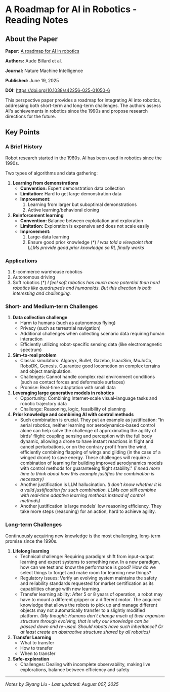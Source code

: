 # A Roadmap for AI in Robotics - Reading Notes

## About the Paper

**Paper:** [A roadmap for AI in robotics](https://www.nature.com/articles/s42256-025-01050-6) <br>

**Authors:** Aude Billard et al.  <br>

**Journal:** Nature Machine Intelligence  <br>

**Published:** June 19, 2025  <br>

**DOI:** https://doi.org/10.1038/s42256-025-01050-6  <br>

This perspective paper provides a roadmap for integrating AI into robotics, addressing both short-term and long-term challenges. The authors assess AI's achievements in robotics since the 1990s and propose research directions for the future.


## Key Points

### A Brief History

Robot research started in the 1960s. AI has been used in robotics since the 1990s.

Two types of algorithms and data gathering:

1. **Learning from demonstrations**
    * **Convention:** Expert demonstration data collection
    * **Limitation:** Hard to get large demonstration data
    * **Improvement:** 
        1. Learning from larger but suboptimal demonstrations
        2. Active learning/behavioral cloning
2. **Reinforcement learning**
    * **Convention:** Balance between exploitation and exploration
    * **Limitation:** Exploration is expensive and does not scale easily
    * **Improvement:**
       1. Large-data learning 
       2. Ensure good prior knowledge (*)
       *I was told a viewpoint that LLMs provide good prior knowledge so RL finally works*

### Applications

1. E-commerce warehouse robotics
2. Autonomous driving
3. Soft robotics (*)
   *I feel soft robotics has much more potential than hard robotics like quadrupeds and humanoids. But this direction is both interesting and challenging.*

### Short- and Medium-term Challenges

1. **Data collection challenge**
    * Harm to humans (such as autonomous flying)
    * Privacy (such as terrestrial navigation)
    * Additional challenges when collecting scenario data requiring human interaction 
    * Efficiently utilizing robot-specific sensing data (like electromagnetic spectrum)
2. **Sim-to-real problem**
    * Classic simulators: Algoryx, Bullet, Gazebo, IsaacSim, MuJoCo, RoboDK, Genesis. Guarantee good locomotion on complex terrains and object manipulation.
    * Challenges: Cannot handle complex real environment conditions (such as contact forces and deformable surfaces)
    * Promise: Real-time adaptation with small data
3. **Leveraging large generative models in robotics**
    * Opportunity: Combining Internet-scale visual–language tasks and robotic trajectory data
    * Challenge: Reasoning, logic, feasibility of planning
4. **Prior knowledge and combining AI with control methods**
    * Such combination is crucial. 
    They put an example as justification: "In aerial robotics, neither learning nor aerodynamics-based control alone can help solve the challenge of approximating the agility of birds' flight: coupling sensing and perception with the full body dynamic, allowing a drone to have instant reactions in flight and cancel perturbations, or on the contrary profit from the wind, efficiently combining flapping of wings and gliding (in the case of a winged drone) to save energy. These challenges will require a combination of learning for building improved aerodynamics models with control methods for guaranteeing flight stability." *(I need more time to think about how this example justifies the combination is necessary)*
    * Another justification is LLM hallucination. 
    *(I don't know whether it is a valid justification for such combination. LLMs can still combine with real-time adaptive learning methods instead of control methods)*
    * Another justification is large models' low reasoning efficiency. 
    They take more steps (reasoning) for an action, hard to achieve agility.

### Long-term Challenges

Continuously acquiring new knowledge is the most challenging, long-term promise since the 1990s.

1. **Lifelong learning**
    * Technical challenge: Requiring paradigm shift from input-output learning and expert systems to something new. In a new paradigm, how can we test and know the performance is good? How do we select things to forget and make room for learning new things?
    * Regulatory issues: Verify an evolving system maintains the safety and reliability standards requested for market certification as its capabilities change with new learning. 
    * Transfer learning ability: After 5 or 8 years of operation, a robot may have to mount a different gripper or a different motor. The acquired knowledge that allows the robots to pick up and manage different objects may not automatically transfer to a slightly modified platform. *(My thought: Humans don't change much of their organism structure through evolving, that is why our knowledge can be passed down and re-used. Should robots have such inheritance? Or at least create an abstractive structure shared by all robotics)*
2. **Transfer Learning**
    * What to transfer
    * How to transfer
    * When to transfer
3. **Safe-exploration**
    * Challenges: Dealing with incomplete observability, making live explorations, balance between efficiency and safety

---

*Notes by Siyang Liu - Last updated: August 007, 2025*
